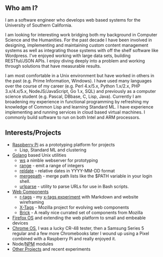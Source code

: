 
## Who am I?

I am a software engineer who develops web based systems for the University of Southern California. 

I am looking for interesting work bridging both my background in Computer Science and the Humanities. For the past decade I have been involved in designing, implementing and maintaining custom content management systems as well as integrating those systems with off the shelf software like Wordpress.  I've enjoyed working with large data sets, building RESTful/JSON APIs.  I enjoy diving deeply into a problem and working through solutions that have measurable results.
    
I am most comfortable in a Unix environment but have worked in others in the past (e.g. Prime Information, Windows). I have used many languages over the course of my  career (e.g. Perl 4.x/5.x, Python 1.x/2.x, PHP 3.x/4.x/5.x, NodeJS/JavaScript, Go 1.x, SQL) and previously as a computer science student (e.g. Pascal, DBbase, C, Lisp, Java). Currently I am broadening my experience in functional programming by refreshing my knowledge of Common Lisp and learning Standard ML. I have experience implementing and running services in cloud based virtual machines. I commonly build software to run on both Intel and ARM processors.


## Interests/Projects

+ [Raspberry Pi](http://raspberrypi.org) as a prototyping platform for projects
    - Lisp, Standard ML and clustering
+ [Golang](http://golang.org) based Unix utilities
    + [ws](http://rsdoiel.github.io/ws) a nimble webserver for prototyping
    + [range](https://github.com/rsdoiel/range) - emit a range of integers
    + [reldate](https://github.com/rsdoiel/reldate) - relative dates in YYYY-MM-DD format
    + [mergepath](https://github.com/rsdoiel/mergepath) - merge path lists like the $PATH variable in your login shell.
    + [urlparse](https://github.com/rsdoiel/urlparse) - utility to parse URLs for use in Bash scripts.
+ [Web Components](http://webcomponents.org/)
    + [r-tags](https://rsdoiel.github.com/r-tags) - my [x-tags experiment](https://github.com/rsdoiel/r-tags) with Markdown and website wireframing
    + [X-Tags](http://www.x-tags.org) - Mozilla project for evolving web components
    + [Brick](http://mozbrick.github.io/) - A really nice currated set of components from Mozilla
+ [Firefox OS](https://developer.mozilla.org/en-US/docs/Mozilla/Firefox_OS) and extending the web platform to small and embeable devices
+ [Chrome OS](http://www.google.com/chromeos), I was a lucky CR-48 tester, then a Samsung Series 5 regular and a few more Chromebooks later I wound up using a Pixel combined with a Raspberry Pi and really enjoyed it.
+ Node/[NPM](https://www.npmjs.com/~rsdoiel) modules
+ [Other Projects](https://github.com/rsdoiel?tab=repositories) and recent experiments

